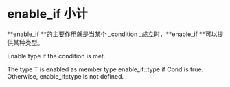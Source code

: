 # enable\_if 小计

**enable\_if **的主要作用就是当某个 _condition _成立时，**enable\_if **可以提供某种类型。

Enable type if the condition is met. 

The type T is enabled as member type enable\_if::type if Cond is true. Otherwise, enable\_if::type is not defined.



